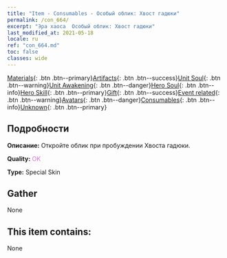 ```yaml
---
title: "Item - Consumables - Особый облик: Хвост гадюки"
permalink: /con_664/
excerpt: "Эра хаоса  Особый облик: Хвост гадюки"
last_modified_at: 2021-05-18
locale: ru
ref: "con_664.md"
toc: false
classes: wide
---
```

 [Materials](/ItemsRU/){: .btn .btn--primary}[Artifacts](/ItemsRU/Artifacts/){: .btn .btn--success}[Unit Soul](/ItemsRU/UnitSoul/){: .btn .btn--warning}[Unit Awakening](/ItemsRU/UnitAwakening/){: .btn .btn--danger}[Hero Soul](/ItemsRU/HeroSoul/){: .btn .btn--info}[Hero Skill](/ItemsRU/HeroSkill/){: .btn .btn--primary}[Gift](/ItemsRU/Gift/){: .btn .btn--success}[Event related](/ItemsRU/Events/){: .btn .btn--warning}[Avatars](/ItemsRU/Avatars/){: .btn .btn--danger}[Consumables](/ItemsRU/Consumables/){: .btn .btn--info}[Unknown](/ItemsRU/Unknown/){: .btn .btn--primary}

## Подробности
 **Описание:** Откройте облик при пробуждении Хвоста гадюки.

 **Quality:** <span style="color: #DA70D6">OK</span>

 **Type:** Special Skin

## Gather

  None

## This item contains:

  None

